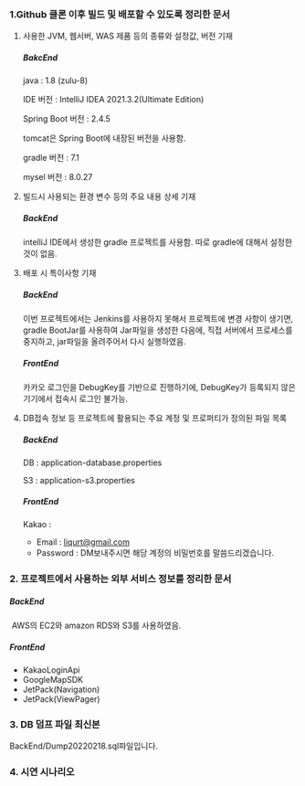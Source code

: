 ### 1.Github 클론 이후 빌드 및 배포할 수 있도록 정리한 문서

1) 사용한 JVM, 웹서버, WAS 제품 등의 종류와 설정값, 버전 기재

   ##### BakcEnd

   java : 1.8 (zulu-8)

   IDE 버전 : IntelliJ IDEA 2021.3.2(Ultimate Edition)

   Spring Boot 버전 : 2.4.5

   tomcat은 Spring Boot에 내장된 버전을 사용함.

   gradle 버전 : 7.1

   mysel 버전 :  8.0.27

2) 빌드시 사용되는 환경 변수 등의 주요 내용 상세 기재

   ##### BackEnd

   intelliJ IDE에서 생성한 gradle 프로젝트를 사용함. 따로 gradle에 대해서 설정한 것이 없음.

3) 배포 시 특이사항 기재

   ##### BackEnd 

   이번 프로젝트에서는 Jenkins를 사용하지 못해서 프로젝트에 변경 사항이 생기면, gradle BootJar를 사용하여 Jar파일을 생성한 다음에, 직접 서버에서 프로세스를 중지하고, jar파일을 올려주어서 다시 실행하였음.

   ##### FrontEnd

   카카오 로그인을 DebugKey를 기반으로 진행하기에, DebugKey가 등록되지 않은 기기에서 접속시 로그인 불가능.

4) DB접속 정보 등 프로젝트에 활용되는 주요 계정 및 프로퍼티가 정의된 파일 목록 

   ##### BackEnd

   DB : application-database.properties
   
   S3 : application-s3.properties
   
   ##### FrontEnd

   Kakao : 
   - Email : liqurt@gmail.com
   - Password : DM보내주시면 해당 계정의 비밀번호를 말씀드리겠습니다.

### 2. 프로젝트에서 사용하는 외부 서비스 정보를 정리한 문서

##### 	BackEnd

​	AWS의 EC2와 amazon RDS와 S3를 사용하였음.

#####    FrontEnd

  - KakaoLoginApi
  - GoogleMapSDK
  - JetPack(Navigation)
  - JetPack(ViewPager)

### 3. DB 덤프 파일 최신본
BackEnd/Dump20220218.sql파일입니다.

### 4. 시연 시나리오

